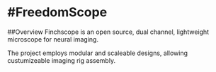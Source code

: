 #FreedomScope
============

##Overview
Finchscope is an open source, dual channel, lightweight microscope for neural imaging. 

The project employs modular and scaleable designs, allowing custumizeable imaging rig assembly. 
